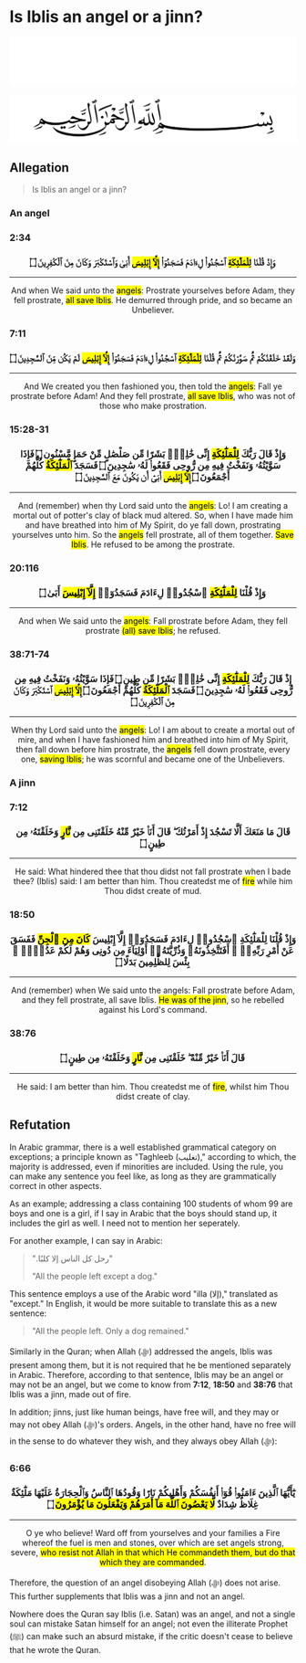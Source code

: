 # Is Iblis an angel or a jinn?
<div class="dark-mode">

![BismillahDark](./Files/SVG/BismillahDark.svg 'In the name of Allah (ﷻ), Most Gracious, Most Merciful. :no-zoom')

</div>
<div class="light-mode">

![BismillahLight](./Files/SVG/BismillahLight.svg 'In the name of Allah (ﷻ), Most Gracious, Most Merciful. :no-zoom')

</div>

## Allegation
> Is Iblis an angel or a jinn?
### An angel
<!-- tabs:start -->

### **<strong>2:34</strong>**
<h3><p style="text-align:center;">وَإِذْ قُلْنَا <mark>لِلْمَلَٰٓئِكَةِ</mark> ٱسْجُدُوا۟ لِءَادَمَ فَسَجَدُوٓا۟ <mark>إِلَّآ إِبْلِيسَ</mark> أَبَىٰ وَٱسْتَكْبَرَ وَكَانَ مِنَ ٱلْكَٰفِرِينَ ۝</p></h3>

***

<p style="text-align:center;">And when We said unto the <mark>angels</mark>: Prostrate yourselves before Adam, they fell prostrate, <mark>all save Iblis</mark>. He demurred through pride, and so became an Unbeliever.</p>

### **<strong>7:11</strong>**
<h3><p style="text-align:center;">وَلَقَدْ خَلَقْنَٰكُمْ ثُمَّ صَوَّرْنَٰكُمْ ثُمَّ قُلْنَا <mark>لِلْمَلَٰٓئِكَةِ</mark> ٱسْجُدُوا۟ لِءَادَمَ فَسَجَدُوٓا۟ <mark>إِلَّآ إِبْلِيسَ</mark> لَمْ يَكُن مِّنَ ٱلسَّٰجِدِينَ ۝</p></h3>

***

<p style="text-align:center;">And We created you then fashioned you, then told the <mark>angels</mark>: Fall ye prostrate before Adam! And they fell prostrate, <mark>all save Iblis</mark>, who was not of those who make prostration.</p>

### **<strong>15:28-31</strong>**
<h3><p style="text-align:center;">وَإِذْ قَالَ رَبُّكَ <mark>لِلْمَلَٰٓئِكَةِ</mark> إِنِّى خَٰلِقٌۢ بَشَرًا مِّن صَلْصَٰلٍ مِّنْ حَمَإٍ مَّسْنُونٍ ۝ فَإِذَا سَوَّيْتُهُۥ وَنَفَخْتُ فِيهِ مِن رُّوحِى فَقَعُوا۟ لَهُۥ سَٰجِدِينَ ۝ فَسَجَدَ <mark>ٱلْمَلَٰٓئِكَةُ</mark> كُلُّهُمْ أَجْمَعُونَ ۝ <mark>إِلَّآ إِبْلِيسَ</mark> أَبَىٰٓ أَن يَكُونَ مَعَ ٱلسَّٰجِدِينَ ۝</p></h3>

***

<p style="text-align:center;">And (remember) when thy Lord said unto the <mark>angels</mark>: Lo! I am creating a mortal out of potter's clay of black mud altered. So, when I have made him and have breathed into him of My Spirit, do ye fall down, prostrating yourselves unto him. So the <mark>angels</mark> fell prostrate, all of them together. <mark>Save Iblis</mark>. He refused to be among the prostrate.</p>

### **<strong>20:116</strong>**
<h3><p style="text-align:center;">وَإِذْ قُلْنَا <mark>لِلْمَلَٰٓئِكَةِ</mark> ٱسْجُدُوا۟ لِءَادَمَ فَسَجَدُوٓا۟ <mark>إِلَّآ إِبْلِيسَ</mark> أَبَىٰ ۝</p></h3>

***

<p style="text-align:center;">And when We said unto the <mark>angels</mark>: Fall prostrate before Adam, they fell prostrate <mark>(all) save Iblis</mark>; he refused.</p>

### **<strong>38:71-74</strong>**
<h3><p style="text-align:center;">إِذْ قَالَ رَبُّكَ <mark>لِلْمَلَٰٓئِكَةِ</mark> إِنِّى خَٰلِقٌۢ بَشَرًا مِّن طِينٍ ۝ فَإِذَا سَوَّيْتُهُۥ وَنَفَخْتُ فِيهِ مِن رُّوحِى فَقَعُوا۟ لَهُۥ سَٰجِدِينَ ۝ فَسَجَدَ <mark>ٱلْمَلَٰٓئِكَةُ</mark> كُلُّهُمْ أَجْمَعُونَ ۝ <mark>إِلَّآ إِبْلِيسَ</mark> ٱسْتَكْبَرَ وَكَانَ مِنَ ٱلْكَٰفِرِينَ ۝</p></h3>

***

<p style="text-align:center;">When thy Lord said unto the <mark>angels</mark>: Lo! I am about to create a mortal out of mire, and when I have fashioned him and breathed into him of My Spirit, then fall down before him prostrate, the <mark>angels</mark> fell down prostrate, every one, <mark>saving Iblis</mark>; he was scornful and became one of the Unbelievers.</p>

<!-- tabs:end -->

### A jinn
<!-- tabs:start -->

### **<strong>7:12</strong>**
<h3><p style="text-align:center;">قَالَ مَا مَنَعَكَ أَلَّا تَسْجُدَ إِذْ أَمَرْتُكَ ۖ قَالَ أَنَا۠ خَيْرٌ مِّنْهُ خَلَقْتَنِى مِن <mark>نَّارٍ</mark> وَخَلَقْتَهُۥ مِن طِينٍ ۝</p></h3>

***

<p style="text-align:center;">He said: What hindered thee that thou didst not fall prostrate when I bade thee? (Iblis) said: I am better than him. Thou createdst me of <mark>fire</mark> while him Thou didst create of mud.</p>

### **<strong>18:50</strong>**
<h3><p style="text-align:center;">وَإِذْ قُلْنَا لِلْمَلَٰٓئِكَةِ ٱسْجُدُوا۟ لِءَادَمَ فَسَجَدُوٓا۟ إِلَّآ إِبْلِيسَ <mark>كَانَ مِنَ ٱلْجِنِّ</mark> فَفَسَقَ عَنْ أَمْرِ رَبِّهِۦٓ ۗ أَفَتَتَّخِذُونَهُۥ وَذُرِّيَّتَهُۥٓ أَوْلِيَآءَ مِن دُونِى وَهُمْ لَكُمْ عَدُوٌّۢ ۚ بِئْسَ لِلظَّٰلِمِينَ بَدَلًا ۝</p></h3>

***

<p style="text-align:center;">And (remember) when We said unto the angels: Fall prostrate before Adam, and they fell prostrate, all save Iblis. <mark>He was of the jinn</mark>, so he rebelled against his Lord's command.</p>

### **<strong>38:76</strong>**
<h3><p style="text-align:center;">قَالَ أَنَا۠ خَيْرٌ مِّنْهُ ۖ خَلَقْتَنِى مِن <mark>نَّارٍ</mark> وَخَلَقْتَهُۥ مِن طِينٍ ۝</p></h3>

***

<p style="text-align:center;">He said: I am better than him. Thou createdst me of <mark>fire</mark>, whilst him Thou didst create of clay.</p>

<!-- tabs:end -->

## Refutation
In Arabic grammar, there is a well established grammatical category on exceptions; a principle known as "Taghleeb (تغليب)," according to which, the majority is addressed, even if minorities are included. Using the rule, you can make any sentence you feel like, as long as they are grammatically correct in other aspects.

As an example; addressing a class containing 100 students of whom 99 are boys and one is a girl, if I say in Arabic that the boys should stand up, it includes the girl as well. I need not to mention her seperately.

For another example, I can say in Arabic:
> "رحل كل الناس إلا كلبًا.‏"
> 
> "All the people left except a dog."

This sentence employs a use of the Arabic word "illa (إلا)," translated as "except." In English, it would be more suitable to translate this as a new sentence:
> "All the people left. Only a dog remained."

Similarly in the Quran; when Allah (ﷻ) addressed the angels, Iblis was present among them, but it is not required that he be mentioned separately in Arabic. Therefore, according to that sentence, Iblis may be an angel or may not be an angel, but we come to know from **7:12**, **18:50** and  **38:76** that Iblis was a jinn, made out of fire.

In addition; jinns, just like human beings, have free will, and they may or may not obey Allah (ﷻ)'s orders. Angels, in the other hand, have no free will in the sense to do whatever they wish, and they always obey Allah (ﷻ):
<!-- tabs:start -->

### **<strong>6:66</strong>**
<h3><p style="text-align:center;">يَٰٓأَيُّهَا ٱلَّذِينَ ءَامَنُوا۟ قُوٓا۟ أَنفُسَكُمْ وَأَهْلِيكُمْ نَارًا وَقُودُهَا ٱلنَّاسُ وَٱلْحِجَارَةُ عَلَيْهَا مَلَٰٓئِكَةٌ غِلَاظٌ شِدَادٌ <mark>لَّا يَعْصُونَ ٱللَّهَ مَآ أَمَرَهُمْ وَيَفْعَلُونَ مَا يُؤْمَرُونَ</mark> ۝</p></h3>

***

<p style="text-align:center;">O ye who believe! Ward off from yourselves and your families a Fire whereof the fuel is men and stones, over which are set angels strong, severe, <mark>who resist not Allah in that which He commandeth them, but do that which they are commanded</mark>.</p>

<!-- tabs:end -->

Therefore, the question of an angel disobeying Allah (ﷻ) does not arise. This further supplements that Iblis was a jinn and not an angel.

Nowhere does the Quran say Iblis (i.e. Satan) was an angel, and not a single soul can mistake Satan himself for an angel; not even the illiterate Prophet (ﷺ) can make such an absurd mistake, if the critic doesn't cease to believe that he wrote the Quran.